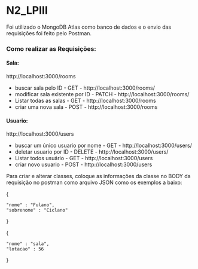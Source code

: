 # N2_LPIII

Foi utilizado o MongoDB Atlas como banco de dados e o envio das requisições foi feito pelo Postman.


### Como realizar as Requisições: 

#### Sala:
http://localhost:3000/rooms

* buscar sala pelo ID - GET - http://localhost:3000/rooms/<id>
* modificar sala existente por ID - PATCH - http://localhost:3000/rooms/<id>
* Listar todas as salas - GET - http://localhost:3000/rooms
* criar uma nova sala - POST - http://localhost:3000/rooms



#### Usuario:
http://localhost:3000/users
 
* buscar um único usuario por nome - GET - http://localhost:3000/users/<nome>
* deletar usuario por ID - DELETE - http://localhost:3000/users/<id>
* Listar todos usuário - GET - http://localhost:3000/users 
* criar novo usuario - POST - http://localhost:3000/users 



Para criar e alterar classes, coloque as informações da classe no BODY da requisição no postman como arquivo JSON como os exemplos a baixo:
 
 {
 
    "nome" : "Fulano",
    "sobrenome" : "Ciclano"
 
}
 
 {
 
    "nome" : "sala",
    "lotacao" : 56
 
}
